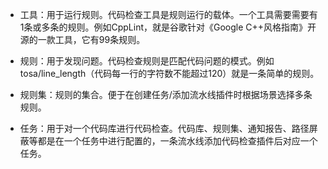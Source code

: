 - 工具：用于运行规则。代码检查工具是规则运行的载体。一个工具需要需要有1条或多条的规则。例如CppLint，就是谷歌针对《Google C++风格指南》开源的一款工具，它有99条规则。



- 规则：用于发现问题。代码检查规则是匹配代码问题的模式。例如tosa/line_length（代码每一行的字符数不能超过120）就是一条简单的规则。



- 规则集：规则的集合。便于在创建任务/添加流水线插件时根据场景选择多条规则。



- 任务：用于对一个代码库进行代码检查。代码库、规则集、通知报告、路径屏蔽等都是在一个任务中进行配置的，一条流水线添加代码检查插件后对应一个任务。